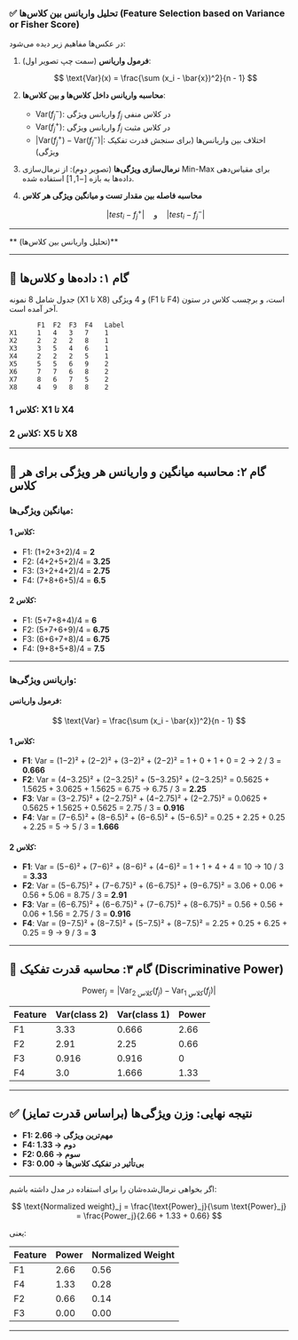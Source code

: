 

### ✅ **تحلیل واریانس بین کلاس‌ها (Feature Selection based on Variance or Fisher Score)**

در عکس‌ها مفاهیم زیر دیده می‌شود:

1. **فرمول واریانس** (سمت چپ تصویر اول):

   $$
   \text{Var}(x) = \frac{\sum (x_i - \bar{x})^2}{n - 1}
   $$

2. **محاسبه واریانس داخل کلاس‌ها و بین کلاس‌ها**:

   * $\text{Var}(f_j^-)$: واریانس ویژگی $f_j$ در کلاس منفی
   * $\text{Var}(f_j^+)$: واریانس ویژگی $f_j$ در کلاس مثبت
   * $|\text{Var}(f_j^+) - \text{Var}(f_j^-)|$: اختلاف بین واریانس‌ها (برای سنجش قدرت تفکیک ویژگی)

3. **نرمال‌سازی ویژگی‌ها** (تصویر دوم):
   از نرمال‌سازی Min-Max برای مقیاس‌دهی داده‌ها به بازه $[-1, 1]$ استفاده شده.

4. **محاسبه فاصله بین مقدار تست و میانگین ویژگی هر کلاس**

   $$
   |test_i - f_j^+| \quad \text{و} \quad |test_i - f_j^-|
   $$

---

** (تحلیل واریانس بین کلاس‌ها)** 

---

## 🧮 گام ۱: داده‌ها و کلاس‌ها

جدول شامل 8 نمونه (X1 تا X8) و 4 ویژگی (F1 تا F4) است، و برچسب کلاس در ستون آخر آمده است.

```
       F1  F2  F3  F4   Label
X1     1   4   3   7    1
X2     2   2   2   8    1
X3     3   5   4   6    1
X4     2   2   2   5    1
X5     5   5   6   9    2
X6     7   7   6   8    2
X7     8   6   7   5    2
X8     4   9   8   8    2
```

### کلاس 1: X1 تا X4

### کلاس 2: X5 تا X8

---

## 🧮 گام ۲: محاسبه میانگین و واریانس هر ویژگی برای هر کلاس

### میانگین ویژگی‌ها:

#### کلاس 1:

* F1: (1+2+3+2)/4 = **2**
* F2: (4+2+5+2)/4 = **3.25**
* F3: (3+2+4+2)/4 = **2.75**
* F4: (7+8+6+5)/4 = **6.5**

#### کلاس 2:

* F1: (5+7+8+4)/4 = **6**
* F2: (5+7+6+9)/4 = **6.75**
* F3: (6+6+7+8)/4 = **6.75**
* F4: (9+8+5+8)/4 = **7.5**

---

### واریانس ویژگی‌ها:

#### فرمول واریانس:

$$
\text{Var} = \frac{\sum (x_i - \bar{x})^2}{n - 1}
$$

#### کلاس 1:

* **F1**: Var = (1−2)² + (2−2)² + (3−2)² + (2−2)² = 1 + 0 + 1 + 0 = 2 → 2 / 3 = **0.666**
* **F2**: Var = (4−3.25)² + (2−3.25)² + (5−3.25)² + (2−3.25)² = 0.5625 + 1.5625 + 3.0625 + 1.5625 = 6.75 → 6.75 / 3 = **2.25**
* **F3**: Var = (3−2.75)² + (2−2.75)² + (4−2.75)² + (2−2.75)² = 0.0625 + 0.5625 + 1.5625 + 0.5625 = 2.75 / 3 = **0.916**
* **F4**: Var = (7−6.5)² + (8−6.5)² + (6−6.5)² + (5−6.5)² = 0.25 + 2.25 + 0.25 + 2.25 = 5 → 5 / 3 = **1.666**

#### کلاس 2:

* **F1**: Var = (5−6)² + (7−6)² + (8−6)² + (4−6)² = 1 + 1 + 4 + 4 = 10 → 10 / 3 = **3.33**
* **F2**: Var = (5−6.75)² + (7−6.75)² + (6−6.75)² + (9−6.75)² = 3.06 + 0.06 + 0.56 + 5.06 = 8.75 / 3 = **2.91**
* **F3**: Var = (6−6.75)² + (6−6.75)² + (7−6.75)² + (8−6.75)² = 0.56 + 0.56 + 0.06 + 1.56 = 2.75 / 3 = **0.916**
* **F4**: Var = (9−7.5)² + (8−7.5)² + (5−7.5)² + (8−7.5)² = 2.25 + 0.25 + 6.25 + 0.25 = 9 → 9 / 3 = **3**

---

## 🧮 گام ۳: محاسبه قدرت تفکیک (Discriminative Power)

$$
\text{Power}_j = |\text{Var}_{\text{کلاس 2}}(f_j) - \text{Var}_{\text{کلاس 1}}(f_j)|
$$

| Feature | Var(class 2) | Var(class 1) | Power |
| ------- | ------------ | ------------ | ----- |
| F1      | 3.33         | 0.666        | 2.66  |
| F2      | 2.91         | 2.25         | 0.66  |
| F3      | 0.916        | 0.916        | 0     |
| F4      | 3.0          | 1.666        | 1.33  |

---

## ✅ نتیجه نهایی: وزن ویژگی‌ها (براساس قدرت تمایز)

* **F1: 2.66 → مهم‌ترین ویژگی**
* **F4: 1.33 → دوم**
* **F2: 0.66 → سوم**
* **F3: 0.00 → بی‌تأثیر در تفکیک کلاس‌ها**

---

اگر بخواهی نرمال‌شده‌شان را برای استفاده در مدل داشته باشیم:

$$
\text{Normalized weight}_j = \frac{\text{Power}_j}{\sum \text{Power}_j} = \frac{Power_j}{2.66 + 1.33 + 0.66}
$$

یعنی:

| Feature | Power | Normalized Weight |
| ------- | ----- | ----------------- |
| F1      | 2.66  | 0.56              |
| F4      | 1.33  | 0.28              |
| F2      | 0.66  | 0.14              |
| F3      | 0.00  | 0.00              |

---

